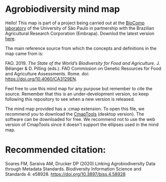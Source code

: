 # Agrobiodiversity mind map
Hello!
This map is part of a project being carried out at the <a href="http://www.biocomp.org.br/">BioComp laboratory</a> of the University of São Paulo in partnership with the Brazilian Agricultural Research Corporation (Embrapa). Downlod the latest version <a href="https://github.com/Filipi-Soares/agrobiodiversity-framework/blob/master/agobio_mind_map_v.1.02.cmap">here</a>. 

The main reference source from which the concepts and definitions in the map came from is:

FAO. 2019. <i>The State of the World’s Biodiversity for Food and Agriculture</i>. J. Bélanger & D. Pilling (eds.). FAO Commission on Genetic Resources for Food and Agriculture Assessments. Rome. doi: https://doi.org/10.4060/CA3129EN.

Feel free to use this mind map for any purpose but remember to cite the source. Remember that this is an under-development version, so keep following this repository to see when a new version is released. 

The mind map provided has a .cmap extension. To open this file, we recommend you to download the <a href="https://cmap.ihmc.us/cmaptools/">CmapTools</a> (desktop version). The software can be downloaded for free. 
We recommend not to use the web version of CmapTools since it doesn't support the ellipses used in the mind map.


# Recommended citation:
Soares FM, Saraiva AM, Drucker DP (2020) Linking Agrobiodiversity Data through Metadata Standards. Biodiversity Information Science and Standards 4: e58928. https://doi.org/10.3897/biss.4.58928

